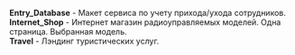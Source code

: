 <b>Entry_Database</b> - Макет сервиса по учету прихода/ухода сотрудников. <br>
<b>Internet_Shop</b> - Интернет магазин радиоуправляемых моделей. Одна страница. Выбранная модель.<br>
<b>Travel</b> - Лэндинг туристических услуг.
